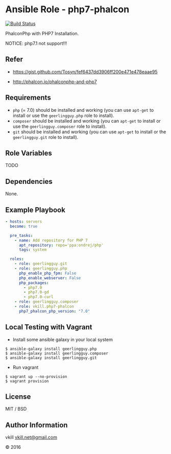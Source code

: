 Ansible Role - php7-phalcon
=========

[![Build Status](https://travis-ci.org/vkill/ansible-role-php7-phalcon.svg?branch=master)](https://travis-ci.org/vkill/ansible-role-php7-phalcon)

PhalconPhp with PHP7 Installation.

NOTICE: php7.1 not support!!!

Refer
------------

* https://gist.github.com/Tosyn/fef6437dd3906ff200e471e478eaae95

* http://phalcon.io/phalconphp-and-php7

Requirements
------------

  - `php` (= 7.0) should be installed and working (you can use `apt-get` to install or use the `geerlingguy.php` role to install).
  - `composer` should be installed and working (you can `apt-get` to install or use the `geerlingguy.composer` role to install).
  - `git` should be installed and working (you can use `apt-get` to install or the `geerlingguy.git` role to install).

Role Variables
--------------

TODO

Dependencies
------------

None.

Example Playbook
----------------

```yaml
- hosts: servers
  become: true

  pre_tasks:
    - name: Add repository for PHP 7
      apt_repository: repo='ppa:ondrej/php'
      tags: system

  roles:
    - role: geerlingguy.git
    - role: geerlingguy.php
      php_enable_php_fpm: False
      php_enable_webserver: False
      php_packages:
        - php7.0
        - php7.0-gd
        - php7.0-curl
    - role: geerlingguy.composer
    - role: vkill.php7-phalcon
      php7_phalcon_php_version: "7.0"
```

Local Testing with Vagrant
----------------

* Install some ansible galaxy in your local system

```shell
$ ansible-galaxy install geerlingguy.php
$ ansible-galaxy install geerlingguy.composer
$ ansible-galaxy install geerlingguy.git
```

* Run vagrant

```shell
$ vagrant up --no-provision
$ vagrant provision
```

License
-------

MIT / BSD

Author Information
------------------

vkill <vkill.net@gmail.com>

&copy; 2016
